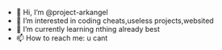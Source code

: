 - 👋 Hi, I’m @project-arkangel
- 👀 I’m interested in coding cheats,useless projects,websited
- 🌱 I’m currently learning nthing already best
- 📫 How to reach me: u cant
